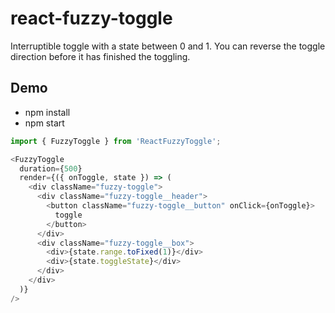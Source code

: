 # react-fuzzy-toggle

Interruptible toggle with a state between 0 and 1. 
You can reverse the toggle direction before it has finished the toggling.


## Demo

* npm install
* npm start

```js
import { FuzzyToggle } from 'ReactFuzzyToggle';

<FuzzyToggle
  duration={500}
  render={({ onToggle, state }) => (
    <div className="fuzzy-toggle">
      <div className="fuzzy-toggle__header">
        <button className="fuzzy-toggle__button" onClick={onToggle}>
          toggle
        </button>
      </div>
      <div className="fuzzy-toggle__box">
        <div>{state.range.toFixed(1)}</div>
        <div>{state.toggleState}</div>
      </div>
    </div>
  )}
/>
```
